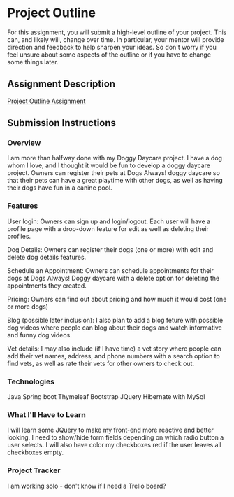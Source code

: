 # Project Outline
For this assignment, you will submit a high-level outline of your project. This can, and likely will, change over time. In particular, your mentor will provide direction and feedback to help sharpen your ideas. So don't worry if you feel unsure about some aspects of the outline or if you have to change some things later.

## Assignment Description
[Project Outline Assignment](https://education.launchcode.org/liftoff/modules/assignments/project-outline)

## Submission Instructions

### Overview
I am more than halfway done with my Doggy Daycare project. I have a dog whom I love, and I thought it would 
be fun to develop a doggy daycare project. Owners can register their pets at Dogs Always! doggy daycare so
that their pets can have a great playtime with other dogs, as well as having their dogs have fun in a 
canine pool.

### Features
User login: Owners can sign up and login/logout. Each user will have a profile page with a drop-down 
feature for edit as well as deleting their profiles.

Dog Details: Owners can register their dogs (one or more) with edit and delete dog details features.

Schedule an Appointment: Owners can schedule appointments for their dogs at Dogs Always! Doggy daycare 
with a delete option for deleting the appointments they created.

Pricing: Owners can find out about pricing and how much it would cost (one or more dogs) 

Blog (possible later inclusion): I also plan to add a blog feture with possible dog videos where people 
can blog about their dogs and watch informative and funny dog videos.

Vet details: I may also include (if I have time) a vet story where people can add their vet names, address,
 and phone numbers with a search option to find vets, as well as rate their vets for other owners to check out.
 
### Technologies
Java
Spring boot
Thymeleaf
Bootstrap
JQuery
Hibernate with MySql

### What I'll Have to Learn
I will learn some JQuery to make my front-end more reactive and better looking.
I need to show/hide form fields depending on which radio button a user selects. I will also have color my
checkboxes red if the user leaves all checkboxes empty.

### Project Tracker
I am working solo - don't know if I need a Trello board?